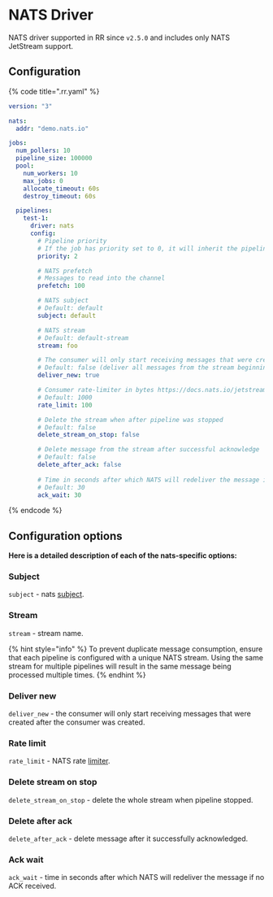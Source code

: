 # NATS Driver

NATS driver supported in RR since `v2.5.0` and includes only NATS JetStream support.

## Configuration

{% code title=".rr.yaml" %}

```yaml .rr.yaml
version: "3"

nats:
  addr: "demo.nats.io"

jobs:
  num_pollers: 10
  pipeline_size: 100000
  pool:
    num_workers: 10
    max_jobs: 0
    allocate_timeout: 60s
    destroy_timeout: 60s

  pipelines:
    test-1:
      driver: nats
      config:
        # Pipeline priority
        # If the job has priority set to 0, it will inherit the pipeline's priority. Default: 10.
        priority: 2

        # NATS prefetch
        # Messages to read into the channel
        prefetch: 100

        # NATS subject
        # Default: default
        subject: default

        # NATS stream
        # Default: default-stream
        stream: foo

        # The consumer will only start receiving messages that were created after the consumer was created
        # Default: false (deliver all messages from the stream beginning)
        deliver_new: true

        # Consumer rate-limiter in bytes https://docs.nats.io/jetstream/concepts/consumers#ratelimit
        # Default: 1000
        rate_limit: 100

        # Delete the stream when after pipeline was stopped
        # Default: false
        delete_stream_on_stop: false

        # Delete message from the stream after successful acknowledge
        # Default: false
        delete_after_ack: false
     
        # Time in seconds after which NATS will redeliver the message if no ACK received
        # Default: 30
        ack_wait: 30
```
{% endcode %}

## Configuration options

**Here is a detailed description of each of the nats-specific options:**

### Subject

`subject` - nats [subject](https://docs.nats.io/nats-concepts/subjects).

### Stream

`stream` - stream name.

{% hint style="info" %}
To prevent duplicate message consumption, ensure that each pipeline is configured with a unique NATS stream. Using the same stream for multiple pipelines will result in the same message being processed multiple times.
{% endhint %}

### Deliver new

`deliver_new` - the consumer will only start receiving messages that were created after the consumer was created.

### Rate limit

`rate_limit` - NATS rate [limiter](https://docs.nats.io/jetstream/concepts/consumers#ratelimit).

### Delete stream on stop

`delete_stream_on_stop` - delete the whole stream when pipeline stopped.

### Delete after ack

`delete_after_ack` - delete message after it successfully acknowledged.

### Ack wait

`ack_wait` - time in seconds after which NATS will redeliver the message if no ACK received.
